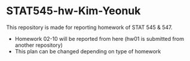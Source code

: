 # STAT545-hw-Kim-Yeonuk
This repository is made for reporting homework of STAT 545 & 547.

- Homework 02-10 will be reported from here (hw01 is submitted from another repository)
- This plan can be changed depending on type of homework

